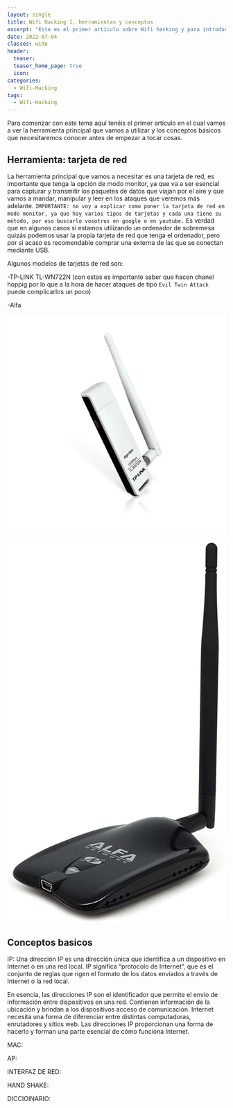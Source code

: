 ```yaml
---
layout: single
title: Wifi Hacking 1, herramientas y conceptos
excerpt: "Este es el primer artículo sobre Wifi hacking y para introducirnos en el tema aquí expondré la herramienta principal que vamos a utilizar y los conceptos básicos que necesitaremos conocer."
date: 2022-07-04
classes: wide
header:
  teaser: 
  teaser_home_page: true
  icon:
categories:
  - Wifi-Hacking
tags:  
  - Wifi-Hacking
---
```


Para comenzar con este tema aquí tenéis el primer artículo en el cual vamos a ver la herramienta principal que vamos a utilizar y los conceptos básicos que necesitaremos conocer antes de empezar a tocar cosas.

## Herramienta: tarjeta de red

La herramienta principal que vamos a necesitar es una tarjeta de red, es importante que tenga la opción de modo monitor, ya que va a ser esencial para capturar y transmitir los paquetes de datos que viajan por el aire y que vamos a mandar, manipular y leer en los ataques que veremos más adelante. `IMPORTANTE: no voy a explicar como poner la tarjeta de red en modo monitor, ya que hay varios tipos de tarjetas y cada una tiene su método, por eso buscarlo vosotros en google o en youtube.` 
Es verdad que en algunos casos si estamos utilizando un ordenador de sobremesa quizás podemos usar la propia tarjeta de red que tenga el ordenador, pero por si acaso es recomendable comprar una externa de las que se conectan mediante USB.


Algunos modelos de tarjetas de red son:

-TP-LINK TL-WN722N (con estas es importante saber que hacen chanel hoppig por lo que a la hora de hacer ataques de tipo `Evil Twin Attack` puede complicarlos un poco)

-Alfa

![](/assets/images/Wifi-Hacking/TPL-TL-WN722N.jpg)

![](/assets/images/Wifi-Hacking/Alfa.jpg)

## Conceptos basicos

IP:
    Una dirección IP es una dirección única que identifica a un dispositivo en Internet o en una red local. IP significa “protocolo de Internet”, que es el conjunto de reglas que rigen el formato de los datos enviados a través de Internet o la red local.

   En esencia, las direcciones IP son el identificador que permite el envío de información entre dispositivos en una red. Contienen información de la ubicación y brindan a los dispositivos acceso de comunicación. Internet necesita una forma de diferenciar entre distintas computadoras, enrutadores y sitios web. Las direcciones IP proporcionan una forma de hacerlo y forman una parte esencial de cómo funciona Internet.

MAC:

AP:

INTERFAZ DE RED:

HAND SHAKE:

DICCIOINARIO:

